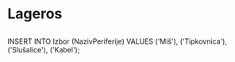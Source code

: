 # Lageros

##

INSERT INTO Izbor (NazivPeriferije)
VALUES ('Miš'), ('Tipkovnica'), ('Slušalice'), ('Kabel');
